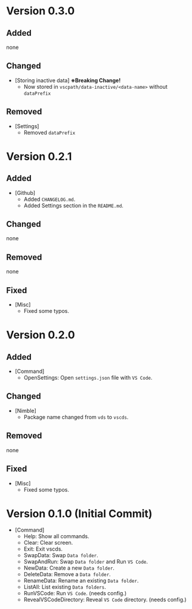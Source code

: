 # Version 0.3.0

## Added

none

## Changed

- [Storing inactive data] **※Breaking Change!**
  - Now stored in `vscpath/data-inactive/<data-name>` without `dataPrefix`

## Removed

- [Settings]
  - Removed `dataPrefix`

# Version 0.2.1

## Added

- [Github]
  - Added `CHANGELOG.md`.
  - Added Settings section in the `README.md`.

## Changed

none

## Removed

none

## Fixed

- [Misc]
  - Fixed some typos.

# Version 0.2.0

## Added

- [Command]
  - OpenSettings: Open `settings.json` file with `VS Code`.

## Changed

- [Nimble]
  - Package name changed from `vds` to `vscds`.

## Removed

none

## Fixed

- [Misc]
  - Fixed some typos.

# Version 0.1.0 (Initial Commit)

- [Command] 
  - Help: Show all commands.
  - Clear: Clear screen.
  - Exit: Exit vscds.
  - SwapData: Swap `Data folder`.
  - SwapAndRun: Swap `Data folder` and Run `VS Code`.
  - NewData: Create a new `Data folder`.
  - DeleteData: Remove a `Data folder`.
  - RenameData: Rename an existing `Data folder`.
  - ListAll: List existing `Data folders`.
  - RunVSCode: Run `VS Code`. (needs config.)
  - RevealVSCodeDirectory: Reveal `VS Code` directory. (needs config.)